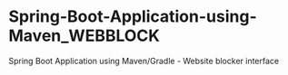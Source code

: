 # Spring-Boot-Application-using-Maven_WEBBLOCK
Spring Boot Application using Maven/Gradle - Website blocker interface
